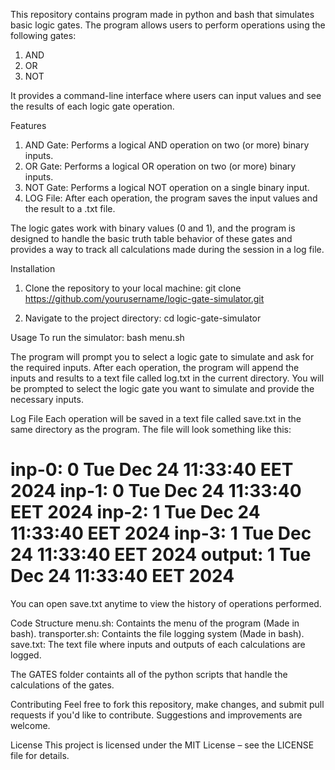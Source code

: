 This repository contains program made in python and bash that simulates basic logic gates. The program allows users to
perform operations using the following gates:
1) AND
2) OR
3) NOT

It provides a command-line interface where users can input values and see the results of each logic gate operation.

Features
1) AND Gate: Performs a logical AND operation on two (or more) binary inputs.
2) OR Gate: Performs a logical OR operation on two (or more) binary inputs.
3) NOT Gate: Performs a logical NOT operation on a single binary input.
4) LOG File: After each operation, the program saves the input values and the result to a .txt file.

The logic gates work with binary values (0 and 1), and the program is designed to handle the basic truth table
behavior of these gates and provides a way to track all calculations made during the session in a log file.

Installation
1. Clone the repository to your local machine:
git clone https://github.com/yourusername/logic-gate-simulator.git

2. Navigate to the project directory:
cd logic-gate-simulator

Usage
To run the simulator:
bash menu.sh

The program will prompt you to select a logic gate to simulate and ask for the required inputs. After each operation,
the program will append the inputs and results to a text file called log.txt in the current directory.
You will be prompted to select the logic gate you want to simulate and provide the necessary inputs.

Log File
Each operation will be saved in a text file called save.txt in the same directory as the program. The file will look 
something like this:

inp-0: 0 Tue Dec 24 11:33:40 EET 2024
inp-1: 0 Tue Dec 24 11:33:40 EET 2024
inp-2: 1 Tue Dec 24 11:33:40 EET 2024
inp-3: 1 Tue Dec 24 11:33:40 EET 2024
output: 1 Tue Dec 24 11:33:40 EET 2024
==================================================================

You can open save.txt anytime to view the history of operations performed.

Code Structure
menu.sh: Containts the menu of the program (Made in bash).
transporter.sh: Containts the file logging system (Made in bash).
save.txt: The text file where inputs and outputs of each calculations are logged.

The GATES folder containts all of the python scripts that handle the calculations of the gates.

Contributing
Feel free to fork this repository, make changes, and submit pull requests if you'd like to contribute. Suggestions
and improvements are welcome.

License
This project is licensed under the MIT License – see the LICENSE file for details.
